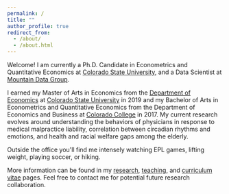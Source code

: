 ```yaml
---
permalink: /
title: ""
author_profile: true
redirect_from:
  - /about/
  - /about.html
---
```


Welcome! I am currently a Ph.D. Candidate in Econometrics and Quantitative Economics at [Colorado State University](https://www.colostate.edu/), and a Data Scientist at [Mountain Data Group](https://www.mountaindatagroup.com/).

I earned my Master of Arts in Economics from the [Department of Economics](http://economics.colostate.edu/) at [Colorado State University](https://www.colostate.edu/) in 2019 and my Bachelor of Arts in Econometrics and Quantitative Economics from the Department of Economics and Business at [Colorado College](https://www.coloradocollege.edu/) in 2017. My current research evolves around understanding the behaviors of physicians in response to medical malpractice liability, correlation between circadian rhythms and emotions, and health and racial welfare gaps among the elderly.

Outside the office you'll find me intensely watching EPL games, lifting weight, playing soccer, or hiking.

More information can be found in my [research](https://schinlfc.github.io/research), [teaching](https://schinlfc.github.io/teaching), and [curriculum vitae](https://schinlfc.github.io/cv) pages. Feel free to contact me for potential future research collaboration.  
